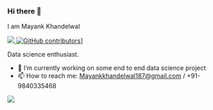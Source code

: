 ### Hi there 👋
I am Mayank Khandelwal

[![](https://komarev.com/ghpvc/?username=mayank187) ![GitHub contributors](https://img.shields.io/github/contributors/mayank187)](https://github.com/mayank187)]

Data science enthusiast.

- 🔭 I’m currently working on some end to end data science project 
- 📫 How to reach me: Mayankkhandelwal187@gmail.com / +91-9840335468

![](https://komarev.com/ghpvc/?username=mayank187)
<!--
**Mayank187/Mayank187** is a ✨ _special_ ✨ repository because its `README.md` (this file) appears on your GitHub profile.

Here are some ideas to get you started:

- 🔭 I’m currently working on ...
- 🌱 I’m currently learning ...
- 👯 I’m looking to collaborate on ...
- 🤔 I’m looking for help with ...
- 💬 Ask me about ...
- 📫 How to reach me: ...
- 😄 Pronouns: ...
- ⚡ Fun fact: ...
-->
